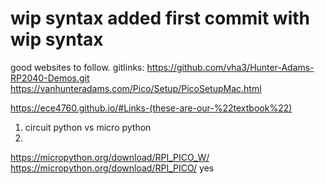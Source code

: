 # wip syntax added first commit with wip syntax

good websites to follow.
gitlinks: https://github.com/vha3/Hunter-Adams-RP2040-Demos.git
https://vanhunteradams.com/Pico/Setup/PicoSetupMac.html

https://ece4760.github.io/#Links-(these-are-our-%22textbook%22)

1. circuit python vs micro python
2. 

https://micropython.org/download/RPI_PICO_W/
https://micropython.org/download/RPI_PICO/
yes
